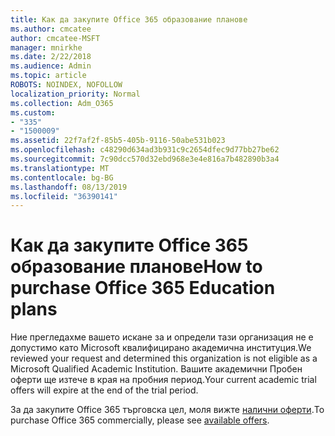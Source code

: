 ```yaml
---
title: Как да закупите Office 365 образование планове
ms.author: cmcatee
author: cmcatee-MSFT
manager: mnirkhe
ms.date: 2/22/2018
ms.audience: Admin
ms.topic: article
ROBOTS: NOINDEX, NOFOLLOW
localization_priority: Normal
ms.collection: Adm_O365
ms.custom:
- "335"
- "1500009"
ms.assetid: 22f7af2f-85b5-405b-9116-50abe531b023
ms.openlocfilehash: c48290d634ad3b931c9c2654dfec9d77bb27be62
ms.sourcegitcommit: 7c90dcc570d32ebd968e3e4e816a7b482890b3a4
ms.translationtype: MT
ms.contentlocale: bg-BG
ms.lasthandoff: 08/13/2019
ms.locfileid: "36390141"
---
```

# <a name="how-to-purchase-office-365-education-plans"></a><span data-ttu-id="3945e-102">Как да закупите Office 365 образование планове</span><span class="sxs-lookup"><span data-stu-id="3945e-102">How to purchase Office 365 Education plans</span></span>

<span data-ttu-id="3945e-103">Ние прегледахме вашето искане за и определи тази организация не е допустимо като Microsoft квалифицирано академична институция.</span><span class="sxs-lookup"><span data-stu-id="3945e-103">We reviewed your request and determined this organization is not eligible as a Microsoft Qualified Academic Institution.</span></span> <span data-ttu-id="3945e-104">Вашите академични Пробен оферти ще изтече в края на пробния период.</span><span class="sxs-lookup"><span data-stu-id="3945e-104">Your current academic trial offers will expire at the end of the trial period.</span></span>
  
<span data-ttu-id="3945e-105">За да закупите Office 365 търговска цел, моля вижте [налични оферти](https://go.microsoft.com/fwlink/p/?linkid=868433).</span><span class="sxs-lookup"><span data-stu-id="3945e-105">To purchase Office 365 commercially, please see [available offers](https://go.microsoft.com/fwlink/p/?linkid=868433).</span></span>  